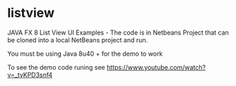 # listview
JAVA FX 8 List View UI Examples - The code is in Netbeans Project that can be cloned into a local NetBeans project and run. 

You must be using Java 8u40 + for the demo to work 

To see the demo code runing see https://www.youtube.com/watch?v=_tyKPD3snf4

